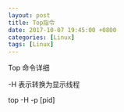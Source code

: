 ```yaml
---
layout: post
title: Top指令
date: 2017-10-07 19:45:00 +0800
categories: [Linux]
tags: [Linux]
---
```


Top 命令详细

-H 表示转换为显示线程

top -H -p [pid]

